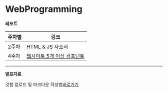 # WebProgramming

**레포트**

| 주차별 | 링크                                                                                                    |
| ------ | ------------------------------------------------------------------------------------------------------- |
| 2주차  | [HTML & JS 자소서](https://github.com/secgyu/WebProgramming/tree/main/0311/report)                      |
| 4주차  | [웹사이트 5개 이상 컴포넌트](https://github.com/secgyu/WebProgramming/tree/main/0325/report/web_report) |

---

**발표자료**

깃헙 업로드 및 마크다운 작성법[바로가기](https://github.com/secgyu/WebProgramming/blob/main/0318/%EA%B9%83%ED%97%88%EB%B8%8C%20%EC%97%85%EB%A1%9C%EB%93%9C%20%EB%B0%8F%20%EB%A7%88%ED%81%AC%EB%8B%A4%EC%9A%B4%20%EC%9E%91%EC%84%B1%EB%B2%95.pptx)
